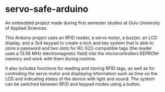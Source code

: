 # servo-safe-arduino
An embedded project made during first semester studies at Oulu University of Applied Sciences.

This Arduino project uses an RFID reader, a servo motor, a buzzer, an LCD display, and a 3x4 keypad to create a lock and key system that is able to store a password and two slots for RC-522-compatible tags (the reader uses a 13.56 MHz electromagnetic field) into the microcontrollers EEPROM-memory and work with them during runtime.

It also includes functions for reading and storing RFID tags, as well as for controlling the servo motor and displaying information such as time on the LCD and indicating states of the device with light and sound. The system can be switched between RFID and keypad modes using a button.
